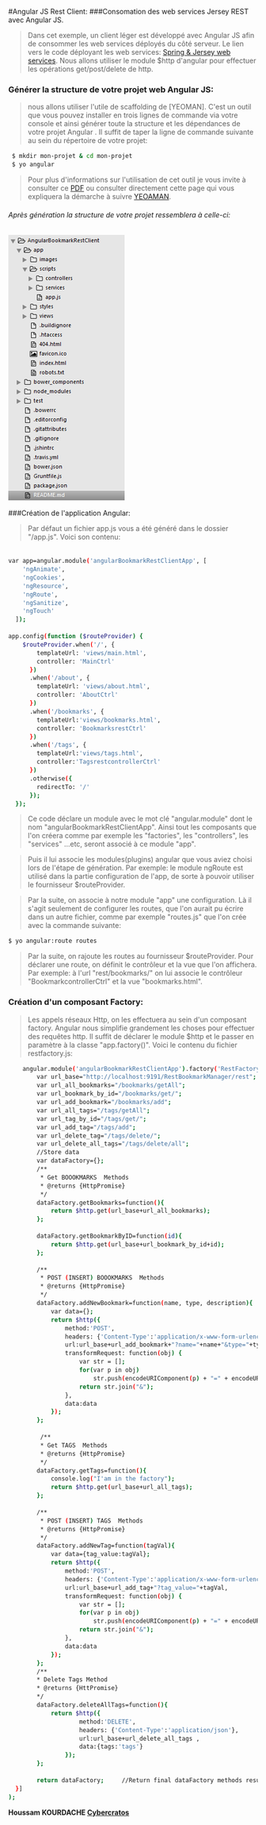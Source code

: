 #Angular JS Rest Client:
###Consomation des web services Jersey REST avec Angular JS.


> Dans cet exemple, un client léger est développé avec Angular JS afin de consommer les web services
> déployés du côté serveur. Le lien vers le code déployant les web services:
> [Spring & Jersey web services].
> Nous allons utiliser le module $http d'angular pour effectuer les opérations get/post/delete de http.
	

### Générer la structure de votre projet web Angular JS: 

> nous allons utiliser l'utile de scaffolding de [YEOMAN]. C'est un outil que vous pouvez installer 
> en trois lignes de commande via votre console et ainsi générer toute la structure et les dépendances 
> de votre projet Angular . Il suffit de taper la ligne de commande suivante au sein du répertoire de votre projet:

```sh
 $ mkdir mon-projet & cd mon-projet
 $ yo angular
```

> Pour plus d'informations sur l'utilisation de cet outil je vous invite à consulter ce [PDF] ou consulter directement cette
> page qui vous expliquera la démarche à suivre [YEOAMAN].


###### Après génération la structure de votre projet ressemblera à celle-ci:
![alt text](app/images/project-structure.PNG)




###Création de l'application Angular:
> Par défaut un fichier app.js vous a été généré dans le dossier "/app.js".
> Voici son contenu:

```sh

var app=angular.module('angularBookmarkRestClientApp', [
    'ngAnimate',
    'ngCookies',
    'ngResource',
    'ngRoute',
    'ngSanitize',
    'ngTouch'
  ]);

app.config(function ($routeProvider) {
    $routeProvider.when('/', {
        templateUrl: 'views/main.html',
        controller: 'MainCtrl'
      })
      .when('/about', {
        templateUrl: 'views/about.html',
        controller: 'AboutCtrl'
      })      
      .when('/bookmarks', {
        templateUrl:'views/bookmarks.html',
        controller: 'BookmarksrestCtrl'
      })
      .when('/tags', {
        templateUrl:'views/tags.html',
        controller:'TagsrestcontrollerCtrl'
      })
      .otherwise({
        redirectTo: '/'
      });
  });


```
> Ce code déclare un module avec le mot clé "angular.module" dont le nom "angularBookmarkRestClientApp". Ainsi tout les composants que l'on créera comme par exemple les "factories", les "controllers", les "services" ...etc, seront associé à ce module "app". 

> Puis il lui associe les modules(plugins) angular que vous aviez choisi lors de l'étape de génération. Par exemple: le module ngRoute est utilisé dans la partie configuration de l'app, de sorte à pouvoir utiliser le fournisseur $routeProvider.

> Par la suite, on associe à notre module "app" une configuration. Là il s'agit seulement de configurer les routes, que l'on aurait pu écrire dans un autre fichier, comme par exemple "routes.js" que l'on crée avec la commande suivante:

```sh
$ yo angular:route routes
```
> Par la suite, on rajoute les routes au fournisseur $routeProvider. Pour déclarer une route, on définit le contrôleur et la vue que l'on affichera. Par exemple: à l'url "rest/bookmarks/" on lui associe le contrôleur "BookmarkcontrollerCtrl" et la vue "bookmarks.html".




### Création d'un composant Factory:
> Les appels réseaux Http, on les effectuera au sein d'un composant factory.
> Angular nous simplifie grandement les choses pour effectuer des requêtes http. Il suffit de déclarer le module $http et le passer
en paramètre à la classe "app.factory()".
> Voici le contenu du fichier restfactory.js:
```sh
    angular.module('angularBookmarkRestClientApp').factory('RestFactory', ['$http', function ($http) {
        var url_base="http://localhost:9191/RestBookmarkManager/rest";
        var url_all_bookmarks="/bookmarks/getAll";
        var url_bookmark_by_id="/bookmarks/get/";
        var url_add_bookmark="/bookmarks/add";
        var url_all_tags="/tags/getAll";
        var url_tag_by_id="/tags/get/";
        var url_add_tag="/tags/add";
        var url_delete_tag="/tags/delete/";
        var url_delete_all_tags="/tags/delete/all";
        //Store data
        var dataFactory={};
        /**
         * Get BOOOKMARKS  Methods
         * @returns {HttpPromise}
         */
        dataFactory.getBookmarks=function(){
            return $http.get(url_base+url_all_bookmarks);
        };

        dataFactory.getBookmarkByID=function(id){
            return $http.get(url_base+url_bookmark_by_id+id);
        };

        /**
         * POST (INSERT) BOOOKMARKS  Methods
         * @returns {HttpPromise}
         */
        dataFactory.addNewBookmark=function(name, type, description){  
            var data={};         
            return $http({
                method:'POST',
                headers: {'Content-Type':'application/x-www-form-urlencoded; charset=UTF-8'},
                url:url_base+url_add_bookmark+"?name="+name+"&type="+type+"&description="+description,
                transformRequest: function(obj) {
                    var str = [];
                    for(var p in obj)
                        str.push(encodeURIComponent(p) + "=" + encodeURIComponent(obj[p]));                    
                    return str.join("&");
                },
                data:data                
            });           
        };    

         /**
         * Get TAGS  Methods
         * @returns {HttpPromise}
         */
        dataFactory.getTags=function(){          
            console.log("I'am in the factory");
            return $http.get(url_base+url_all_tags);
        };

        /**
         * POST (INSERT) TAGS  Methods
         * @returns {HttpPromise}
         */
        dataFactory.addNewTag=function(tagVal){
            var data={tag_value:tagVal};
            return $http({
                method:'POST',
                headers: {'Content-Type':'application/x-www-form-urlencoded; charset=UTF-8'},
                url:url_base+url_add_tag+"?tag_value="+tagVal,
                transformRequest: function(obj) {
                    var str = [];
                    for(var p in obj)
                        str.push(encodeURIComponent(p) + "=" + encodeURIComponent(obj[p]));                    
                    return str.join("&");
                },
                data:data                
            });           
        };    
        /**
        * Delete Tags Method
        * @returns {HttPromise}
        */
        dataFactory.deleteAllTags=function(){
            return $http({
                    method:'DELETE',
                    headers: {'Content-Type':'application/json'},
                    url:url_base+url_delete_all_tags ,
                    data:{tags:'tags'}
                });         
        };

        return dataFactory;     //Return final dataFactory methods results
  }]
);

```









[Spring & Jersey web services]:https://github.com/KourdacheHoussam/RestBookmarkManager/tree/master/RestBookmarkManager
[PDF]:https://github.com/KourdacheHoussam/Angular/blob/master/CoursFiches/Cours%20introduction%20%C3%A0%20Angular%20JS.pdf
[YEOAMAN]:http://yeoman.io/codelab/install-generators.html
[Cybercratos]:http://cybercratos.com/


**Houssam KOURDACHE [Cybercratos]**